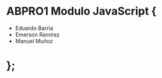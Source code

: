 <h1>ABPRO1 Modulo JavaScript {</h1>
  <ul>
  <li>Eduardo Barria</li>
  <li>Emerson Ramírez</li>
  <li>Manuel Muñoz</li>
  </ul>
  <h1>};</h1>
